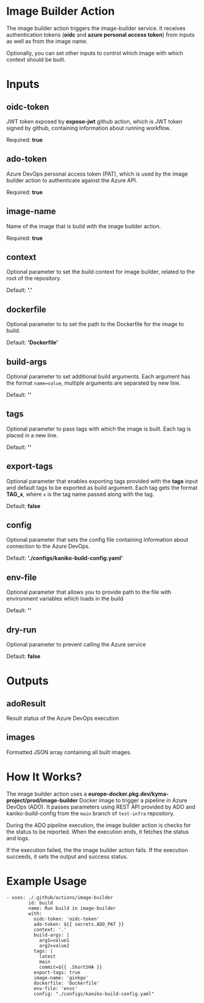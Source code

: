 # Image Builder Action

The image builder action triggers the image-builder service. It receives authentication tokens (**oidc** and **azure personal access token**) from inputs as well as from the image name.

Optionally, you can set other inputs to control which image with which context should be built.

# Inputs

## **oidc-token**

JWT token exposed by **expose-jwt** github action, which is JWT token signed by github, containing information about running workflow.

Required: **true**

## **ado-token**

Azure DevOps personal access token (PAT), which is used by the image builder action to authenticate against the Azure API.

Required: **true**

## **image-name**

Name of the image that is build with the image builder action.

Required: **true**

## **context**

Optional parameter to set the build context for image builder, related to the root of the repository.

Default: **'.'**

## **dockerfile**

Optional parameter to to set the path to the Dockerfile for the image to build.

Default: **'Dockerfile'**

## **build-args**

Optional parameter to set additional build arguments.
Each argument has the format `name=value`, multiple arguments are separated by new line.

Default: **''**

## **tags**

Optional parameter to pass tags with which the image is built. Each tag is placed in a new line.

Default: **''**

## **export-tags**

Optional parameter that enables exporting tags provided with the **tags** input and default tags to be exported as build argument.
Each tag gets the format **TAG_x**, where `x` is the tag name passed along with the tag.

Default: **false**

## **config**

Optional parameter that sets the config file containing information about connection to the Azure DevOps.

Default: **'./configs/kaniko-build-config.yaml'**

## **env-file**

Optional parameter that allows you to provide path to the file with environment variables which loads in the build

Default: **''**

## **dry-run**

Optional parameter to prevent calling the Azure service

Default: **false**

# Outputs

## **adoResult**

Result status of the Azure DevOps execution

## **images**

Formatted JSON array containing all built images.

# How It Works?

The image builder action uses a **europe-docker.pkg.dev/kyma-project/prod/image-builder** Docker image to trigger a pipeline in Azure DevOps (ADO). It passes parameters using REST API provided by ADO and kaniko-build-config from the `main` branch of `test-infra` repository.

During the ADO pipeline execution, the image builder action is checks for the status to be reported. When the execution ends, it fetches the status and logs.

If the execution failed, the the image builder action fails. If the execution succeeds, it sets the output and success status.

# Example Usage

```
- uses: ./.github/actions/image-builder
        id: build
        name: Run build in image-builder
        with:
          oidc-token: 'oidc-token'
          ado-token: ${{ secrets.ADO_PAT }}
          context: '.'
          build-args: |
            arg1=value1
            arg2=value2
          tags: |
            latest
            main
            commit=${{ .ShortSHA }}
          export-tags: true
          image-name: 'ginkgo'
          dockerfile: 'Dockerfile'
          env-file: 'envs'
          config: "./configs/kaniko-build-config.yaml"
```